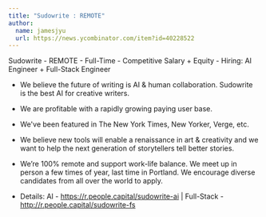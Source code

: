 ```yaml
---
title: "Sudowrite : REMOTE"
author:
  name: jamesjyu
  url: https://news.ycombinator.com/item?id=40228522
---
```

Sudowrite - REMOTE - Full-Time - Competitive Salary + Equity - Hiring: AI Engineer + Full-Stack Engineer

- We believe the future of writing is AI &amp; human collaboration. Sudowrite is the best AI for creative writers.

- We are profitable with a rapidly growing paying user base.

- We&#x27;ve been featured in The New York Times, New Yorker, Verge, etc.

- We believe new tools will enable a renaissance in art &amp; creativity and we want to help the next generation of storytellers tell better stories.

- We’re 100% remote and support work-life balance. We meet up in person a few times of year, last time in Portland. We encourage diverse candidates from all over the world to apply.

- Details: AI - <a href="https:&#x2F;&#x2F;r.people.capital&#x2F;sudowrite-ai" rel="nofollow">https:&#x2F;&#x2F;r.people.capital&#x2F;sudowrite-ai</a> | Full-Stack - <a href="http:&#x2F;&#x2F;r.people.capital&#x2F;sudowrite-fs" rel="nofollow">http:&#x2F;&#x2F;r.people.capital&#x2F;sudowrite-fs</a>
